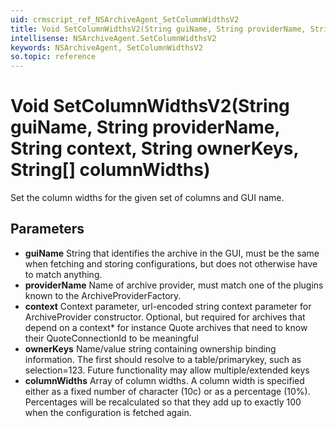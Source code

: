 ```yaml
---
uid: crmscript_ref_NSArchiveAgent_SetColumnWidthsV2
title: Void SetColumnWidthsV2(String guiName, String providerName, String context, String ownerKeys, String[] columnWidths)
intellisense: NSArchiveAgent.SetColumnWidthsV2
keywords: NSArchiveAgent, SetColumnWidthsV2
so.topic: reference
---
```


# Void SetColumnWidthsV2(String guiName, String providerName, String context, String ownerKeys, String[] columnWidths)

Set the column widths for the given set of columns and GUI name.

## Parameters

* **guiName** String that identifies the archive in the GUI, must be the same when fetching and storing configurations, but does not otherwise have to match anything.
* **providerName** Name of archive provider, must match one of the plugins known to the ArchiveProviderFactory.
* **context** Context parameter, url-encoded string context parameter for ArchiveProvider constructor. Optional, but required for archives that depend on a context* for instance Quote archives that need to know their QuoteConnectionId to be meaningful
* **ownerKeys** Name/value string containing ownership binding information. The first should resolve to a table/primarykey, such as selection=123. Future functionality may allow multiple/extended keys
* **columnWidths** Array of column widths. A column width is specified either as a fixed number of character (10c) or as a percentage (10%). Percentages will be recalculated so that they add up to exactly 100 when the configuration is fetched again.
